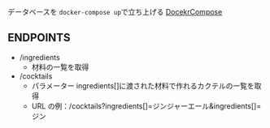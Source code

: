 データベースを
`docker-compose up`で立ち上げる
[DocekrCompose](https://github.com/SEKI-YUTA/Docker_DockerComposeArchive/tree/master/postgreSQL_CocktailDB)

## ENDPOINTS

-   /ingredients
    -   材料の一覧を取得
-   /cocktails
    -   パラメーター ingredients[]に渡された材料で作れるカクテルの一覧を取得
    -   URL の例：/cocktails?ingredients[]=ジンジャーエール&ingredients[]=ジン

